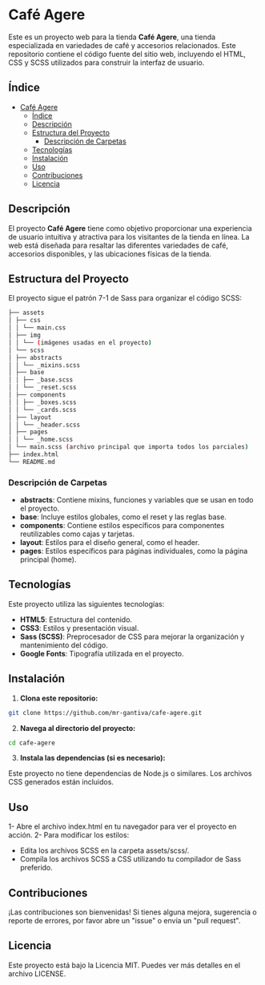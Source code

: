 # Café Agere

Este es un proyecto web para la tienda **Café Agere**, una tienda especializada en variedades de café y accesorios relacionados. Este repositorio contiene el código fuente del sitio web, incluyendo el HTML, CSS y SCSS utilizados para construir la interfaz de usuario.


## Índice

- [Café Agere](#café-agere)
  - [Índice](#índice)
  - [Descripción](#descripción)
  - [Estructura del Proyecto](#estructura-del-proyecto)
    - [Descripción de Carpetas](#descripción-de-carpetas)
  - [Tecnologías](#tecnologías)
  - [Instalación](#instalación)
  - [Uso](#uso)
  - [Contribuciones](#contribuciones)
  - [Licencia](#licencia)

## Descripción

El proyecto **Café Agere** tiene como objetivo proporcionar una experiencia de usuario intuitiva y atractiva para los visitantes de la tienda en línea. La web está diseñada para resaltar las diferentes variedades de café, accesorios disponibles, y las ubicaciones físicas de la tienda.

## Estructura del Proyecto

El proyecto sigue el patrón 7-1 de Sass para organizar el código SCSS:

```bash
├── assets
│ ├── css
│ │ └── main.css
│ ├── img
│ │ └── (imágenes usadas en el proyecto)
│ └── scss
│ ├── abstracts
│ │ └── _mixins.scss
│ ├── base
│ │ ├── _base.scss
│ │ └── _reset.scss
│ ├── components
│ │ ├── _boxes.scss
│ │ └── _cards.scss
│ ├── layout
│ │ └── _header.scss
│ ├── pages
│ │ └── _home.scss
│ └── main.scss (archivo principal que importa todos los parciales)
├── index.html
└── README.md
```


### Descripción de Carpetas

- **abstracts**: Contiene mixins, funciones y variables que se usan en todo el proyecto.
- **base**: Incluye estilos globales, como el reset y las reglas base.
- **components**: Contiene estilos específicos para componentes reutilizables como cajas y tarjetas.
- **layout**: Estilos para el diseño general, como el header.
- **pages**: Estilos específicos para páginas individuales, como la página principal (home).

## Tecnologías

Este proyecto utiliza las siguientes tecnologías:

- **HTML5**: Estructura del contenido.
- **CSS3**: Estilos y presentación visual.
- **Sass (SCSS)**: Preprocesador de CSS para mejorar la organización y mantenimiento del código.
- **Google Fonts**: Tipografía utilizada en el proyecto.

## Instalación

1. **Clona este repositorio:**

```bash
git clone https://github.com/mr-gantiva/cafe-agere.git
```

2. **Navega al directorio del proyecto:**
   
```bash
cd cafe-agere
```

3. **Instala las dependencias (si es necesario):**
   
Este proyecto no tiene dependencias de Node.js o similares. Los archivos CSS generados están incluidos.

## Uso

1- Abre el archivo index.html en tu navegador para ver el proyecto en acción.
2- Para modificar los estilos:

- Edita los archivos SCSS en la carpeta assets/scss/.
- Compila los archivos SCSS a CSS utilizando tu compilador de Sass preferido.
  
## Contribuciones
¡Las contribuciones son bienvenidas! Si tienes alguna mejora, sugerencia o reporte de errores, por favor abre un "issue" o envía un "pull request".

## Licencia
Este proyecto está bajo la Licencia MIT. Puedes ver más detalles en el archivo LICENSE.

